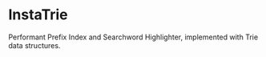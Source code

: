 # InstaTrie

Performant Prefix Index and Searchword Highlighter, implemented with Trie data structures.